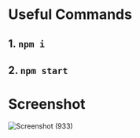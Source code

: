 # Useful Commands
## 1. `npm i`
## 2. `npm start`

# Screenshot
![Screenshot (933)](https://user-images.githubusercontent.com/84375036/187042772-dd5b5102-aa23-468c-8c9a-bf971de3ee96.png)
